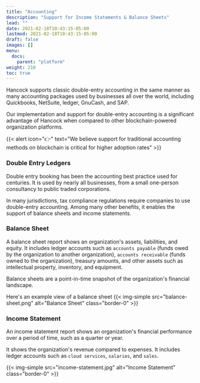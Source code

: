 ```yaml
---
title: "Accounting"
description: "Support for Income Statements & Balance Sheets"
lead: ""
date: 2021-02-18T10:43:15-05:00
lastmod: 2021-02-18T10:43:15-05:00
draft: false
images: []
menu: 
  docs:
    parent: "platform"
weight: 210
toc: true
---
```


Hancock supports classic double-entry accounting in the same manner as many accounting packages used by businesses all over the world, including Quickbooks, NetSuite, ledger, GnuCash, and SAP.

Our implementation and support for double-entry accounting is a significant advantage of Hancock when compared to other blockchain-powered organization platforms.

{{< alert icon="👉" text="We believe support for traditional accounting methods on blockchain is critical for higher adoption rates" >}}

### Double Entry Ledgers
Double entry booking has been the accounting best practice used for centuries. It is used by nearly all businesses, from a small one-person consultancy to public traded corporations.

In many jurisdictions, tax compliance regulations require companies to use double-entry accounting. Among many other benefits, it enables the support of balance sheets and income statements.

### Balance Sheet
A balance sheet report shows an organization's assets, liabilities, and equity. It includes ledger accounts such as ```accounts payable``` (funds owed by the organization to another organization), ```accounts receivable``` (funds owned to the organization), treasury amounts, and other assets such as intellectual property, inventory, and equipment.

Balance sheets are a point-in-time snapshot of the organization's financial landscape.

Here's an example view of a balance sheet
{{< img-simple src="balance-sheet.png" alt="Balance Sheet" class="border-0" >}}

### Income Statement
An income statement report shows an organization's financial performance over a period of time, such as a quarter or year. 

It shows the organization's revenue compared to expenses. It includes ledger accounts such as ```cloud services```, ```salaries```, and ```sales```.

{{< img-simple src="income-statement.jpg" alt="Income Statement" class="border-0" >}}
